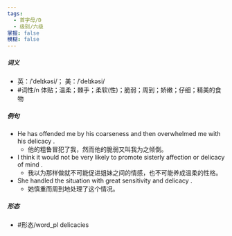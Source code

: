```yaml
---
tags:
  - 首字母/D
  - 级别/六级
掌握: false
模糊: false
---
```

##### 词义
- 英：/ˈdelɪkəsi/； 美：/ˈdelɪkəsi/
- #词性/n  体贴；温柔；棘手；柔软(性)；脆弱；周到；娇嫩；仔细；精美的食物
##### 例句
- He has offended me by his coarseness and then overwhelmed me with his delicacy .
	- 他的粗鲁冒犯了我，然而他的脆弱又叫我为之倾倒。
- I think it would not be very likely to promote sisterly affection or delicacy of mind .
	- 我以为那样做就不可能促进姐妹之间的情感，也不可能养成温柔的性格。
- She handled the situation with great sensitivity and delicacy .
	- 她慎重而周到地处理了这个情况。
##### 形态
- #形态/word_pl delicacies
